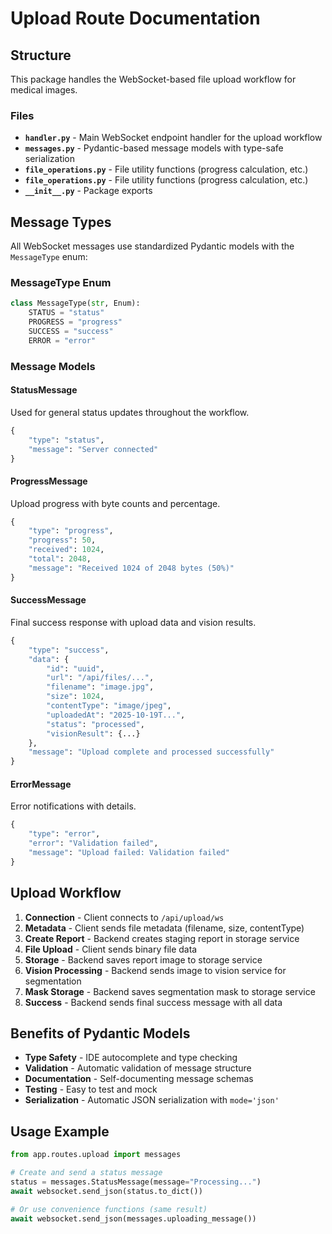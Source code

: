# Upload Route Documentation

## Structure

This package handles the WebSocket-based file upload workflow for medical images.

### Files

- **`handler.py`** - Main WebSocket endpoint handler for the upload workflow
- **`messages.py`** - Pydantic-based message models with type-safe serialization
- **`file_operations.py`** - File utility functions (progress calculation, etc.)
- **`file_operations.py`** - File utility functions (progress calculation, etc.)
- **`__init__.py`** - Package exports

## Message Types

All WebSocket messages use standardized Pydantic models with the `MessageType` enum:

### MessageType Enum

```python
class MessageType(str, Enum):
    STATUS = "status"
    PROGRESS = "progress"
    SUCCESS = "success"
    ERROR = "error"
```

### Message Models

#### StatusMessage

Used for general status updates throughout the workflow.

```python
{
    "type": "status",
    "message": "Server connected"
}
```

#### ProgressMessage

Upload progress with byte counts and percentage.

```python
{
    "type": "progress",
    "progress": 50,
    "received": 1024,
    "total": 2048,
    "message": "Received 1024 of 2048 bytes (50%)"
}
```

#### SuccessMessage

Final success response with upload data and vision results.

```python
{
    "type": "success",
    "data": {
        "id": "uuid",
        "url": "/api/files/...",
        "filename": "image.jpg",
        "size": 1024,
        "contentType": "image/jpeg",
        "uploadedAt": "2025-10-19T...",
        "status": "processed",
        "visionResult": {...}
    },
    "message": "Upload complete and processed successfully"
}
```

#### ErrorMessage

Error notifications with details.

```python
{
    "type": "error",
    "error": "Validation failed",
    "message": "Upload failed: Validation failed"
}
```

## Upload Workflow

1. **Connection** - Client connects to `/api/upload/ws`
2. **Metadata** - Client sends file metadata (filename, size, contentType)
3. **Create Report** - Backend creates staging report in storage service
4. **File Upload** - Client sends binary file data
5. **Storage** - Backend saves report image to storage service
6. **Vision Processing** - Backend sends image to vision service for segmentation
7. **Mask Storage** - Backend saves segmentation mask to storage service
8. **Success** - Backend sends final success message with all data

## Benefits of Pydantic Models

- **Type Safety** - IDE autocomplete and type checking
- **Validation** - Automatic validation of message structure
- **Documentation** - Self-documenting message schemas
- **Testing** - Easy to test and mock
- **Serialization** - Automatic JSON serialization with `mode='json'`

## Usage Example

```python
from app.routes.upload import messages

# Create and send a status message
status = messages.StatusMessage(message="Processing...")
await websocket.send_json(status.to_dict())

# Or use convenience functions (same result)
await websocket.send_json(messages.uploading_message())
```
